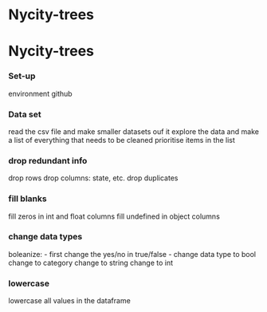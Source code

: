 # Nycity-trees

# Nycity-trees

### Set-up

environment
github

### Data set

read the csv file and make smaller datasets ouf it
explore the data and make a list of everything that needs to be cleaned
prioritise items in the list

### drop redundant info

drop rows
drop columns: state, etc.
drop duplicates

### fill blanks

fill zeros in int and float columns
fill undefined in object columns

### change data types

boleanize:
    - first change the yes/no in true/false
    - change data type to bool
change to category
change to string
change to int

### lowercase

lowercase all values in the dataframe

